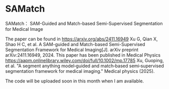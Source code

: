 # SAMatch
SAMatch： SAM-Guided and Match-based Semi-Supervised Segmentation for Medical Image

The paper can be found in https://arxiv.org/abs/2411.16949
Xu G, Qian X, Shao H C, et al. A SAM-guided and Match-based Semi-Supervised Segmentation Framework for Medical Imaging[J]. arXiv preprint arXiv:2411.16949, 2024.
This paper has been published in Medical Physics 
https://aapm.onlinelibrary.wiley.com/doi/full/10.1002/mp.17785
Xu, Guoping, et al. "A segment anything model‐guided and match‐based semi‐supervised segmentation framework for medical imaging." Medical physics (2025).


The code will be uploaded soon in this month when I am available.
